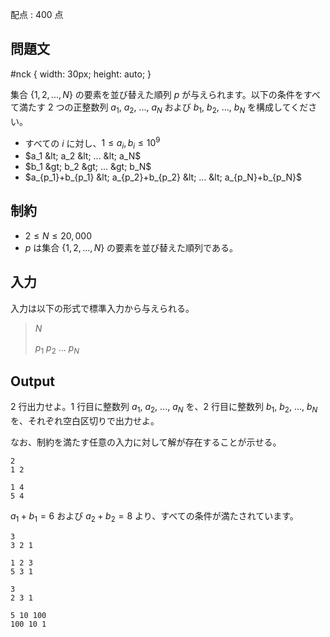 配点 : $400$ 点

## 問題文

   #nck {
      width: 30px;
      height: auto;
   }

集合 {$1, 2, ..., N$} の要素を並び替えた順列 $p$ が与えられます。以下の条件をすべて満たす $2$ つの正整数列 $a_1$, $a_2$, ..., $a_N$ および $b_1$, $b_2$, ..., $b_N$ を構成してください。

- すべての $i$ に対し、$1 \leq a_i, b_i \leq 10^9$
- $a_1 &lt; a_2 &lt; ... &lt; a_N$
- $b_1 &gt; b_2 &gt; ... &gt; b_N$
- $a_{p_1}+b_{p_1} &lt; a_{p_2}+b_{p_2} &lt; ... &lt; a_{p_N}+b_{p_N}$

## 制約

- $2 \leq N \leq 20,000$
- $p$ は集合 {$1, 2, ..., N$} の要素を並び替えた順列である。

## 入力

入力は以下の形式で標準入力から与えられる。

> $N$
> 
> $p_1$ $p_2$ $...$ $p_N$

## Output

$2$ 行出力せよ。$1$ 行目に整数列 $a_1$, $a_2$, ..., $a_N$ を、$2$ 行目に整数列 $b_1$, $b_2$, ..., $b_N$ を、それぞれ空白区切りで出力せよ。

なお、制約を満たす任意の入力に対して解が存在することが示せる。

```input1
2
1 2
```

```output1
1 4
5 4
```

$a_1 + b_1 = 6$ および $a_2 + b_2 = 8$ より、すべての条件が満たされています。

```input2
3
3 2 1
```

```output2
1 2 3
5 3 1
```

```input3
3
2 3 1
```

```output3
5 10 100
100 10 1
```